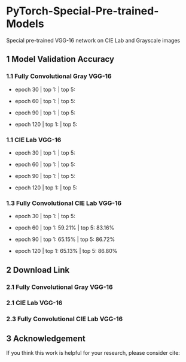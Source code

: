 # PyTorch-Special-Pre-trained-Models
Special pre-trained VGG-16 network on CIE Lab and Grayscale images

## 1 Model Validation Accuracy

### 1.1  Fully Convolutional Gray VGG-16

- epoch 30 | top 1:  | top 5: 

- epoch 60 | top 1:  | top 5: 

- epoch 90 | top 1:  | top 5: 

- epoch 120 | top 1:  | top 5: 

### 1.1  CIE Lab VGG-16

- epoch 30 | top 1:  | top 5: 

- epoch 60 | top 1:  | top 5: 

- epoch 90 | top 1:  | top 5: 

- epoch 120 | top 1:  | top 5: 

### 1.3  Fully Convolutional CIE Lab VGG-16

- epoch 30 | top 1:  | top 5: 

- epoch 60 | top 1: 59.21% | top 5: 83.16%

- epoch 90 | top 1: 65.15% | top 5: 86.72%

- epoch 120 | top 1: 65.13% | top 5: 86.80%

## 2 Download Link

### 2.1  Fully Convolutional Gray VGG-16

### 2.1  CIE Lab VGG-16

### 2.3  Fully Convolutional CIE Lab VGG-16

## 3 Acknowledgement

If you think this work is helpful for your research, please consider cite:

